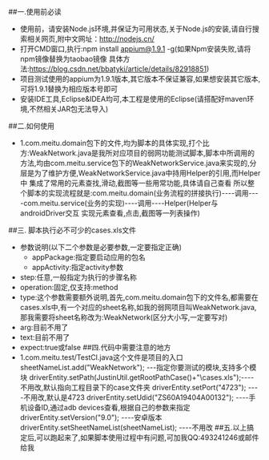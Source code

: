 ##一.使用前必读
* 使用前，请安装Node.js环境,并保证为可用状态,关于Node.js的安装,请自行搜索相关网页,附中文网址：http://nodejs.cn/ 
* 打开CMD窗口,执行:npm install appium@1.9.1 -g(如果Npm安装失败,请将npm镜像替换为taobao镜像 
具体方法:https://blog.csdn.net/bbatyki/article/details/82918851) 
* 项目测试使用的appium为1.9.1版本,其它版本不保证兼容,如果想安装其它版本,可将1.9.1替换为相应版本号即可 
* 安装IDE工具,Eclipse&IDEA均可,本工程是使用的Eclipse(请搭配好maven环境,不然相关JAR包无法导入)

##二.如何使用
* 1.com.meitu.domain包下的文件,均为脚本的具体实现,打个比方:WeakNetwork.java是我所对应项目的弱网功能测试脚本,脚本中所调用的 方法,均由com.meitu.service包下的WeakNetworkService.java来实现的,分层是为了维护方便,WeakNetworkService.java中持用Helper的引用,而Helper中 集成了常用的元素查找,滑动,截图等一些用常功能,具体请自己查看 所以整个脚本的实现流程就是:com.meitu.domain(业务流程的拼接执行)----调用----com.meitu.service(业务的实现)----调用----Helper(Helper与androidDriver交互 实现元素查看,点击,截图等一列表操作)

##三. 脚本执行必不可少的cases.xls文件
* 参数说明(以下二个参数是必要参数,一定要指定正确)
  * appPackage:指定要启动应用的包名
  * appActivity:指定activity参数
* step:任意,一般指定为执行的步骤名称
* operation:固定,仅支持:method
* type:这个参数需要额外说明,首先,com.meitu.domain包下的文件名,都需要在cases.xls中,有一个对应的sheet名称,如我的弱网项目叫WeakNetwork.java,那我需要将sheet名称改为:WeakNetwork(区分大小写,一定要写对)
* arg:目前不用了
* text:目前不用了
* expect:true或false
##四.代码中需要注意的地方
* 1.com.meitu.test/TestCl.java这个文件是项目的入口
    sheetNameList.add("WeakNetwork");		---指定你要测试的模块,支持多个模块
		driverEntity.setPath(JustinUtil.getRootPathCase()+"\\cases.xls");----不用改,默认指向工程目录下的case文件夹
		driverEntity.setPort("4723"); ----不用改,默认是4723
		driverEntity.setUdid("ZS60A19404A00132");		----手机设备ID,通过adb devices查看,根据自己的参数来指定
		driverEntity.setVersion("9.0"); ----安卓版本
		driverEntity.setSheetNameList(sheetNameList);	----不用改
##五.以上搞定后,可以跑起来了,如果脚本使用过程中有问题,可加我QQ:493241246或邮件给我

